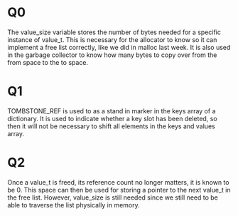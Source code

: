 # Q0
The value_size variable stores the number of bytes needed for a specific instance of value_t. This is necessary for the allocator to know so it can implement a free list correctly, like we did in malloc last week. It is also used in the garbage collector to know how many bytes to copy over from the from space to the to space.

# Q1
TOMBSTONE_REF is used to as a stand in marker in the keys array of a dictionary. It is used to indicate whether a key slot has been deleted, so then it will not be necessary to shift all elements in the keys and values array.

# Q2
Once a value_t is freed, its reference count no longer matters, it is known to be 0. This space can then be used for storing a pointer to the next value_t in the free list. However, value_size is still needed since we still need to be able to traverse the list physically in memory. 
